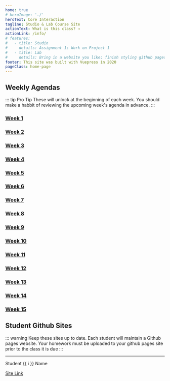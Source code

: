 ```yaml
---
home: true
# heroImage: './'
heroText: Core Interaction
tagline: Studio & Lab Course Site
actionText: What is this class? →
actionLink: /info/
# features:
#   - title: Studio
#     details: Assignment 1; Work on Project 1
#   - title: Lab
#     details: Bring in a website you like; finish styling github pages
footer: This site was built with Vuepress in 2020
pageClass: home-page
---
```


<!-- ## Class Details

### Studio

The course is focused on gaining a deeper understanding of the Internet as creative platform—where did it come from, how does it work, how do you make things for it, and what do you want to say? We will critically examine the web from many angles and we will learn how to turn it upside-down based on our needs as a designers, writers, artists and coder.

We will conduct an extensive investigation into the interface, mechanism, controls, and aims of interactive works. Students will learn how to design and develop complex interactive projects, undertaking comprehensive research and directing their thinking process from brainstorming to final outcome. We will work from an open-ended definition of interactivity: any reciprocal action between two or more parties. With this definition, what a website looks like and how it can function opens up.

Students will learn foundational, front-end languages HTML, CSS, and JavaScript in order to produce creative content for web distribution. Students are required to come to class prepared with questions and concerns. This is not a tutorial class. We, all together, will use the class time to solve problem-based questions. Each student is expected to work autonomously at home. There will be a lot of making this semester, both in class and out, and you will be coding everything from scratch.

### Lab

This course serves as a complement to Core Studio Interaction. The assignments are built to work in tandem with the projects students are developing in the studio class. The lab is designed around a series of small workshops that teach beginning and intermediate interaction design through a hands-on engagement with HTML and CSS. -->

## Weekly Agendas

::: tip Pro Tip
These will unlock at the beginning of each week. You should make a habbit of reviewing the upcoming week's agenda in advance.
:::

### [Week 1](./agendas/week-1)

### [Week 2](./agendas/week-2-disabled)

### [Week 3](./agendas/week-3-disabled)

### [Week 4](./agendas/week-4-disabled)

### [Week 5](./agendas/week-5-disabled)

### [Week 6](./agendas/week-6-disabled)

### [Week 7](./agendas/week-7-disabled)

### [Week 8](./agendas/week-8-disabled)

### [Week 9](./agendas/week-9-disabled)

### [Week 10](./agendas/week-10-disabled)

### [Week 11](./agendas/week-11-disabled)

### [Week 12](./agendas/week-12-disabled)

### [Week 13](./agendas/week-13-disabled)

### [Week 14](./agendas/week-14-disabled)

### [Week 15](./agendas/week-15-disabled)

## Student Github Sites

::: warning Keep these sites up to date.
Each student will maintain a Github pages website. Your homework must be uploaded to your github pages site prior to the class it is due
:::

---

<div v-for="i in 15">
Student {{ i }} Name

[Site Link](./disabled)

</div>
